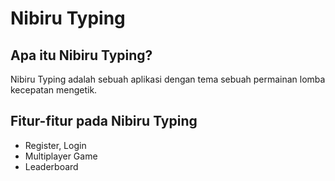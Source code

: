 # Nibiru Typing

## Apa itu Nibiru Typing?
Nibiru Typing adalah sebuah aplikasi dengan tema sebuah permainan lomba kecepatan mengetik.

## Fitur-fitur pada Nibiru Typing
- Register, Login
- Multiplayer Game
- Leaderboard
